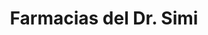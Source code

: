 ---
title: "Farmacias del Dr. Simi"
url: /panguipulli/farmacias-del-dr-simi/
shop: suministros médicos
---